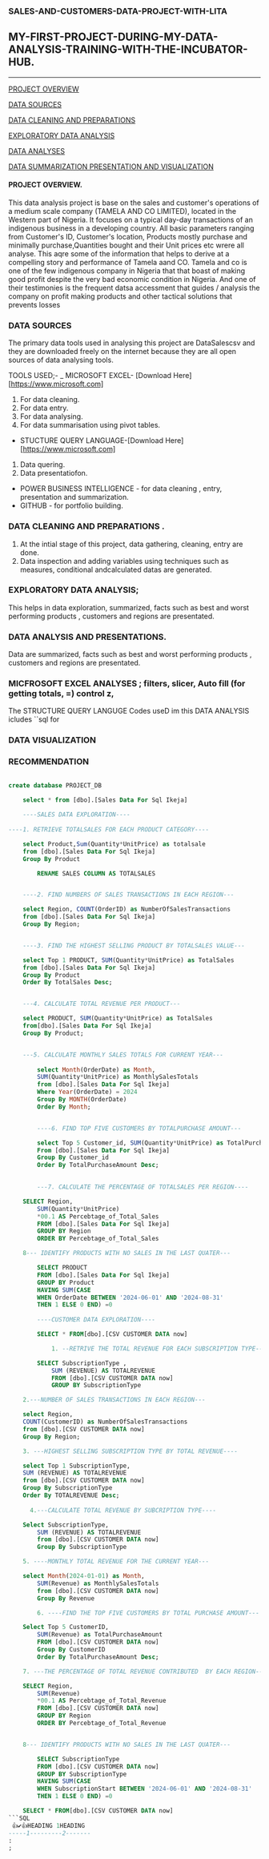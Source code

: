### SALES-AND-CUSTOMERS-DATA-PROJECT-WITH-LITA

## MY-FIRST-PROJECT-DURING-MY-DATA-ANALYSIS-TRAINING-WITH-THE-INCUBATOR-HUB.
---
[PROJECT OVERVIEW](#project-overview)

[DATA SOURCES](#data-sources)

[DATA CLEANING AND PREPARATIONS](#data-cleaning-and-preparations)

[EXPLORATORY DATA ANALYSIS](#exploratory-data-Analysi)

[DATA ANALYSES](#data-analyses)

[DATA SUMMARIZATION PRESENTATION AND VISUALIZATION](#data-summarization-presentation-and-visualization)




#### PROJECT OVERVIEW.
This data analysis project is base on the sales and customer's operations of a medium scale company (TAMELA AND CO LIMITED), located in the Western part of Nigeria. It focuses on a typical day-day transactions of an indigenous business in a developing country. All basic parameters ranging from Customer's ID, Customer's location, Products mostly purchase and minimally purchase,Quantities bought and their Unit prices etc wrere all analyse. This aqre some of the information that helps to derive at a compelling story and performance of Tamela aand CO. Tamela and co is one of the few indigenous company in Nigeria that that boast of making good profit despite the very bad economic condition in Nigeria.
And one of their testimonies is the frequent datsa accessment that guides / analysis the company on profit making products and other tactical solutions that prevents losses

### DATA SOURCES
The primary data tools used in analysing this project are DataSalescsv and they are downloaded freely on the internet because they are all open sources of data analysing tools.

TOOLS USED;-
_ MICROSOFT EXCEL- [Download Here][https://www.microsoft.com]
1. For data cleaning.
2.  For data entry.
3.  For data analysing.
4.  For data summarisation using pivot tables.
  
- STUCTURE QUERY LANGUAGE-[Download Here] [https://www.microsoft.com]
1.  Data quering.
2. Data presentatiofon.

- POWER BUSINESS INTELLIGENCE - for data cleaning , entry, presentation and summarization.
- GITHUB - for portfolio building.
  
### DATA CLEANING AND PREPARATIONS .
1. At the intial stage of this project, data gathering, cleaning, entry are done.
2. Data inspection and adding variables using techniques such as measures, conditional andcalculated datas are generated.

### EXPLORATORY DATA ANALYSIS; 
  This helps in data exploration,  summarized, facts such as best and worst performing products , customers and regions are presentated.
  
### DATA ANALYSIS AND PRESENTATIONS.
 Data are summarized, facts such as best and worst performing products , customers and regions are presentated.

### MICFROSOFT EXCEL ANALYSES ; filters, slicer, Auto fill (for getting totals, =) control z, 
The STRUCTURE QUERY LANGUGE Codes useD im this DATA ANALYSIS icludes ``sql for  

### DATA VISUALIZATION

### RECOMMENDATION

```SQL

create database PROJECT_DB
	
	select * from [dbo].[Sales Data For Sql Ikeja]

	----SALES DATA EXPLORATION----
	
----1. RETRIEVE TOTALSALES FOR EACH PRODUCT CATEGORY----

	select Product,Sum(Quantity*UnitPrice) as totalsale
	from [dbo].[Sales Data For Sql Ikeja]
	Group By Product

		RENAME SALES COLUMN AS TOTALSALES


	----2. FIND NUMBERS OF SALES TRANSACTIONS IN EACH REGION---

	select Region, COUNT(OrderID) as NumberOfSalesTransactions
	from [dbo].[Sales Data For Sql Ikeja]
	Group By Region;


	----3. FIND THE HIGHEST SELLING PRODUCT BY TOTALSALES VALUE---

	select Top 1 PRODUCT, SUM(Quantity*UnitPrice) as TotalSales
	from [dbo].[Sales Data For Sql Ikeja]
	Group By Product
	Order By TotalSales Desc;


	---4. CALCULATE TOTAL REVENUE PER PRODUCT---

	select PRODUCT, SUM(Quantity*UnitPrice) as TotalSales
	from[dbo].[Sales Data For Sql Ikeja]
	Group By Product;


	---5. CALCULATE MONTHLY SALES TOTALS FOR CURRENT YEAR---
		
		select Month(OrderDate) as Month, 
		SUM(Quantity*UnitPrice) as MonthlySalesTotals
		from [dbo].[Sales Data For Sql Ikeja] 
		Where Year(OrderDate) = 2024
		Group By MONTH(OrderDate)
		Order By Month;


		----6. FIND TOP FIVE CUSTOMERS BY TOTALPURCHASE AMOUNT---

		select Top 5 Customer_id, SUM(Quantity*UnitPrice) as TotalPurchaseAmount
		From [dbo].[Sales Data For Sql Ikeja]
		Group By Customer_id
		Order By TotalPurchaseAmount Desc;
					   

		---7. CALCULATE THE PERCENTAGE OF TOTALSALES PER REGION----

	SELECT Region, 
		SUM(Quantity*UnitPrice) 
		*00.1 AS Percebtage_of_Total_Sales
		FROM [dbo].[Sales Data For Sql Ikeja]
		GROUP BY Region
		ORDER BY Percebtage_of_Total_Sales

	8--- IDENTIFY PRODUCTS WITH NO SALES IN THE LAST QUATER---

		SELECT PRODUCT
		FROM [dbo].[Sales Data For Sql Ikeja]
		GROUP BY Product
		HAVING SUM(CASE
		WHEN OrderDate BETWEEN '2024-06-01' AND '2024-08-31'
		THEN 1 ELSE 0 END) =0
		
		----CUSTOMER DATA EXPLORATION----

		SELECT * FROM[dbo].[CSV CUSTOMER DATA now]

			1. --RETRIVE THE TOTAL REVENUE FOR EACH SUBSCRIPTION TYPE---

		SELECT SubscriptionType ,
			SUM (REVENUE) AS TOTALREVENUE
			FROM [dbo].[CSV CUSTOMER DATA now]
			GROUP BY SubscriptionType  

	2.---NUMBER OF SALES TRANSACTIONS IN EACH REGION---

	select Region,
	COUNT(CustomerID) as NumberOfSalesTransactions
	from [dbo].[CSV CUSTOMER DATA now]
	Group By Region;

	3. ---HIGHEST SELLING SUBSCRIPTION TYPE BY TOTAL REVENUE----

	select Top 1 SubscriptionType, 
	SUM (REVENUE) AS TOTALREVENUE
	from [dbo].[CSV CUSTOMER DATA now]
	Group By SubscriptionType
	Order By TOTALREVENUE Desc;
	
	  4.---CALCULATE TOTAL REVENUE BY SUBCRIPTION TYPE----

	Select SubscriptionType, 
		SUM (REVENUE) AS TOTALREVENUE
		from [dbo].[CSV CUSTOMER DATA now]
		Group By SubscriptionType

	5. ----MONTHLY TOTAL REVENUE FOR THE CURRENT YEAR---

	select Month(2024-01-01) as Month, 
		SUM(Revenue) as MonthlySalesTotals
		from [dbo].[CSV CUSTOMER DATA now]
		Group By Revenue

		6. ----FIND THE TOP FIVE CUSTOMERS BY TOTAL PURCHASE AMOUNT---

	Select Top 5 CustomerID, 
		SUM(Revenue) as TotalPurchaseAmount
		FROM [dbo].[CSV CUSTOMER DATA now]
		Group By CustomerID
		Order By TotalPurchaseAmount Desc;

	7. ---THE PERCENTAGE OF TOTAL REVENUE CONTRIBUTED  BY EACH REGION---

	SELECT Region, 
		SUM(Revenue) 
		*00.1 AS Percebtage_of_Total_Revenue
		FROM [dbo].[CSV CUSTOMER DATA now]
		GROUP BY Region
		ORDER BY Percebtage_of_Total_Revenue


	8--- IDENTIFY PRODUCTS WITH NO SALES IN THE LAST QUATER---

		SELECT SubscriptionType
		FROM [dbo].[CSV CUSTOMER DATA now]
		GROUP BY SubscriptionType
		HAVING SUM(CASE
		WHEN SubscriptionStart BETWEEN '2024-06-01' AND '2024-08-31'
		THEN 1 ELSE 0 END) =0	

	SELECT * FROM[dbo].[CSV CUSTOMER DATA now]
```SQL
 👍✔👍HEADING 1HEADING
-----1---------2-------
:
;

